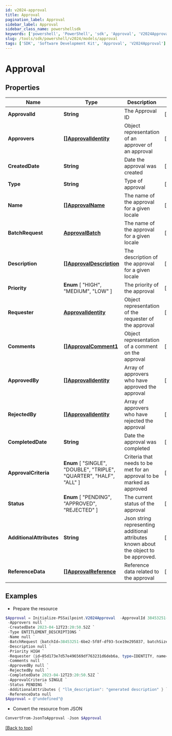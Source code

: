 ```yaml
---
id: v2024-approval
title: Approval
pagination_label: Approval
sidebar_label: Approval
sidebar_class_name: powershellsdk
keywords: ['powershell', 'PowerShell', 'sdk', 'Approval', 'V2024Approval'] 
slug: /tools/sdk/powershell/v2024/models/approval
tags: ['SDK', 'Software Development Kit', 'Approval', 'V2024Approval']
---
```



# Approval

## Properties

Name | Type | Description | Notes
------------ | ------------- | ------------- | -------------
**ApprovalId** | **String** | The Approval ID | [optional] 
**Approvers** | [**[]ApprovalIdentity**](approval-identity) | Object representation of an approver of an approval | [optional] 
**CreatedDate** | **String** | Date the approval was created | [optional] 
**Type** | **String** | Type of approval | [optional] 
**Name** | [**[]ApprovalName**](approval-name) | The name of the approval for a given locale | [optional] 
**BatchRequest** | [**ApprovalBatch**](approval-batch) | The name of the approval for a given locale | [optional] 
**Description** | [**[]ApprovalDescription**](approval-description) | The description of the approval for a given locale | [optional] 
**Priority** |  **Enum** [  "HIGH",    "MEDIUM",    "LOW" ] | The priority of the approval | [optional] 
**Requester** | [**ApprovalIdentity**](approval-identity) | Object representation of the requester of the approval | [optional] 
**Comments** | [**[]ApprovalComment1**](approval-comment1) | Object representation of a comment on the approval | [optional] 
**ApprovedBy** | [**[]ApprovalIdentity**](approval-identity) | Array of approvers who have approved the approval | [optional] 
**RejectedBy** | [**[]ApprovalIdentity**](approval-identity) | Array of approvers who have rejected the approval | [optional] 
**CompletedDate** | **String** | Date the approval was completed | [optional] 
**ApprovalCriteria** |  **Enum** [  "SINGLE",    "DOUBLE",    "TRIPLE",    "QUARTER",    "HALF",    "ALL" ] | Criteria that needs to be met for an approval to be marked as approved | [optional] 
**Status** |  **Enum** [  "PENDING",    "APPROVED",    "REJECTED" ] | The current status of the approval | [optional] 
**AdditionalAttributes** | **String** | Json string representing additional attributes known about the object to be approved. | [optional] 
**ReferenceData** | [**[]ApprovalReference**](approval-reference) | Reference data related to the approval | [optional] 

## Examples

- Prepare the resource
```powershell
$Approval = Initialize-PSSailpoint.V2024Approval  -ApprovalId 38453251-6be2-5f8f-df93-5ce19e295837 `
 -Approvers null `
 -CreatedDate 2023-04-12T23:20:50.52Z `
 -Type ENTITLEMENT_DESCRIPTIONS `
 -Name null `
 -BatchRequest {batchId=38453251-6be2-5f8f-df93-5ce19e295837, batchSize=100} `
 -Description null `
 -Priority HIGH `
 -Requester {id=85d173e7d57e496569df763231d6deb6a, type=IDENTITY, name=John Doe} `
 -Comments null `
 -ApprovedBy null `
 -RejectedBy null `
 -CompletedDate 2023-04-12T23:20:50.52Z `
 -ApprovalCriteria SINGLE `
 -Status PENDING `
 -AdditionalAttributes { "llm_description": "generated description" } `
 -ReferenceData null
$Approval = @"undefined"@
```

- Convert the resource from JSON
```powershell
ConvertFrom-JsonToApproval -Json $Approval
```


[[Back to top]](#) 


